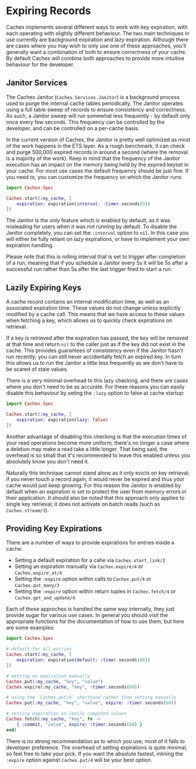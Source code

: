# Expiring Records

Cachex implements several different ways to work with key expiration, with each operating with slightly different behaviour. The two main techniques in use currently are background expiration and lazy expiration. Although there are cases where you may wish to only use one of these approaches, you'll generally want a combination of both to ensure correctness of your cache. By default Cachex will combine both approaches to provide more intuitive behaviour for the developer.

## Janitor Services

The Cachex Janitor (`Cachex.Services.Janitor`) is a background process used to purge the internal cache tables periodically. The Janitor operates using a full table sweep of records to ensure consistency and correctness. As such, a Janitor sweep will run somewhat less frequently - by default only once every few seconds. This frequency can be controlled by the developer, and can be controlled on a per-cache basis.

In the current version of Cachex, the Janitor is pretty well optimized as most of the work happens in the ETS layer. As a rough benchmark, it can check and purge 500,000 expired records in around a second (where the removal is a majority of the work). Keep in mind that the frequency of the Janitor execution has an impact on the memory being held by the expired keyset in your cache. For most use cases the default frequency should be just fine. If you need to, you can customize the frequency on which the Janitor runs:

```elixir
import Cachex.Spec

Cachex.start(:my_cache, [
    expiration: expiration(interval: :timer.seconds(3))
])
```

The Janitor is the only feature which is enabled by default, as it was misleading for users when it was not running by default. To disable the Janitor completely, you can set the `:interval` option to `nil`. In this case you will either be fully reliant on lazy expirations, or have to implement your own expiration handling.

Please note that this is rolling interval that is set to trigger after completion of a run, meaning that if you schedule a Janitor every 5s it will be 5s after a successful run rather than 5s after the last trigger fired to start a run.

## Lazily Expiring Keys

A cache record contains an internal modification time, as well as an associated expiration time. These values do not change unless explicitly modified by a cache call. This means that we have access to these values when fetching a key, which allows us to quickly check expirations on retrieval.

If a key is retrieved after the expiration has passed, the key will be removed at that time and return `nil` to the caller just as if the key did not exist in the cache. This provides guarantees of consistency even if the Janitor hasn't run recently; you can still never accidentally fetch an expired key. In turn this allows us to run the Janitor a little less frequently as we don't have to be scared of stale values.

There is a very minimal overhead to this lazy checking, and there are cases where you don't need to be as accurate. For these reasons you can easily disable this behaviour by seting the `:lazy` option to false at cache startup:

```elixir
import Cachex.Spec

Cachex.start(:my_cache, [
    expiration: expiration(lazy: false)
])
```

Another advantage of disabling this checking is that the execution times of your read operations become more uniform; there's no longer a case where a deletion may make a read take a little longer. That being said, the overhead is so small that it's recommended to leave this enabled unless you absolutely know you don't need it.

Naturally this technique cannot stand alone as it only evicts on key retrieval; if you never touch a record again, it would never be expired and thus your cache would just keep growing. For this reason the Janitor is enabled by default when an expiration is set to protect the user from memory errors in their application. It should also be noted that this approach only applies to single key retrieval; it does not activate on batch reads (such as `Cachex.stream/3`).

## Providing Key Expirations

There are a number of ways to provide expirations for entries inside a cache:

* Setting a default expiration for a cahe via `Cachex.start_link/2`
* Setting an expiration manually via `Cachex.expire/4` or `Cachex.expire_at/4`
* Setting the `:expire` option within calls to `Cachex.put/4` or `Cachex.put_many/3`
* Setting the `:expire` option within return tuples in `Cachex.fetch/4` or `Cachex.get_and_update/4`

Each of these approches is handled the same way internally, they just provide sugar for various use cases. In general you should visit the appropriate functions for the documentation of how to use them, but here are some examples:


```elixir
import Cachex.Spec

# default for all entries
Cachex.start(:my_cache, [
    expiration: expiration(default: :timer.seconds(60))
])

# setting an expiration manually
Cachex.put(:my_cache, "key", "value")
Cachex.expire(:my_cache, "key", :timer.seconds(60))

# using the `Cachex.put/4` shorthand rather than setting manually
Cachex.put(:my_cache, "key", "value", expire: :timer.seconds(60))

# setting expiration on lazily computed values
Cachex.fetch(:my_cache, "key", fn ->
    { :commit, "value", expire: :timer.seconds(60) }
end)
```

There is no strong recommendation as to which you use, most of it falls to developer preference. The overhead of setting expirations is quite minimal, so feel free to take your pick. If you want the absolute fastest, inlining the `:expire` option against `Cachex.put/4` will be your best option.
